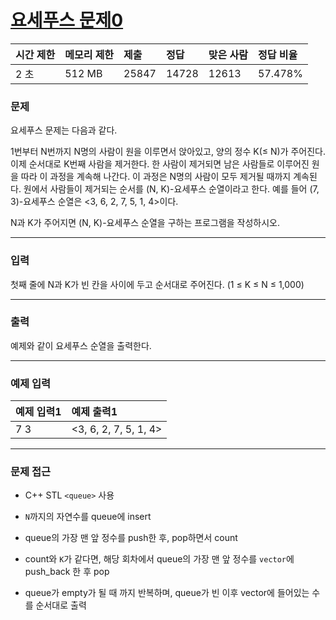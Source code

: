 # [요세푸스 문제0](https://www.acmicpc.net/problem/11866)

<div align = center>

| 시간 제한 | 메모리 제한 | 제출  | 정답  | 맞은 사람 | 정답 비율 |
| :-------- | :---------- | :---- | :---- | :-------- | :-------- |
| 2 초      | 512 MB      | 25847 | 14728 | 12613     | 57.478%   |

</div>

### 문제

요세푸스 문제는 다음과 같다.

1번부터 N번까지 N명의 사람이 원을 이루면서 앉아있고, 양의 정수 K(≤ N)가 주어진다. 이제 순서대로 K번째 사람을 제거한다. 한 사람이 제거되면 남은 사람들로 이루어진 원을 따라 이 과정을 계속해 나간다. 이 과정은 N명의 사람이 모두 제거될 때까지 계속된다. 원에서 사람들이 제거되는 순서를 (N, K)-요세푸스 순열이라고 한다. 예를 들어 (7, 3)-요세푸스 순열은 <3, 6, 2, 7, 5, 1, 4>이다.

N과 K가 주어지면 (N, K)-요세푸스 순열을 구하는 프로그램을 작성하시오.

---

### 입력

첫째 줄에 N과 K가 빈 칸을 사이에 두고 순서대로 주어진다. (1 ≤ K ≤ N ≤ 1,000)

---

### 출력

예제와 같이 요세푸스 순열을 출력한다.

---

### 예제 입력

| 예제 입력1 | 예제 출력1            |
| :--------- | :-------------------- |
| 7 3        | <3, 6, 2, 7, 5, 1, 4> |

---

### 문제 접근

  - C++ STL `<queue>` 사용

  - `N`까지의 자연수를 queue에 insert

  - queue의 가장 맨 앞 정수를 push한 후, pop하면서 count

  - count와 `K`가 같다면, 해당 회차에서 queue의 가장 맨 앞 정수를 `vector`에 push_back 한 후 pop

  - queue가 empty가 될 때 까지 반복하며, queue가 빈 이후 vector에 들어있는 수를 순서대로 출력